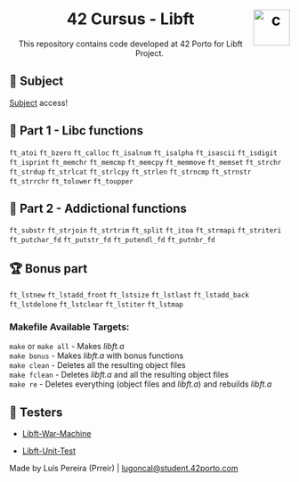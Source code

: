 <h1 align="center">42 Cursus - Libft <img src="https://imgur.com/MbpYAc0.png" alt="c" align="right" width="65" height="65"/></h1>
<p align="center">This repository contains code developed at 42 Porto for Libft Project.</p>
<h2 align="left"> 📄 Subject </h2>
<a href="https://github.com/Prreir/Libft_42/blob/main/Extra/Subject.pdf" >Subject</a> access!

<h2 align="left">🥇 Part 1 - Libc functions</h2>

`ft_atoi` `ft_bzero` `ft_calloc` `ft_isalnum` `ft_isalpha` `ft_isascii` `ft_isdigit` `ft_isprint` `ft_memchr` `ft_memcmp` `ft_memcpy` `ft_memmove` `ft_memset` `ft_strchr` `ft_strdup` `ft_strlcat` `ft_strlcpy` `ft_strlen` `ft_strncmp` `ft_strnstr` `ft_strrchr` `ft_tolower` `ft_toupper`

<h2 align="left">🥈 Part 2 - Addictional functions</h2>

`ft_substr` `ft_strjoin` `ft_strtrim` `ft_split` `ft_itoa` `ft_strmapi` `ft_striteri` `ft_putchar_fd` `ft_putstr_fd` `ft_putendl_fd` `ft_putnbr_fd`

<h2 align="left">🏆 Bonus part</h2>

`ft_lstnew` `ft_lstadd_front` `ft_lstsize` `ft_lstlast` `ft_lstadd_back` `ft_lstdelone` `ft_lstclear` `ft_lstiter` `ft_lstmap`

### Makefile Available Targets:
`make` or `make all` - Makes _libft.a_  
`make bonus` - Makes _libft.a_ with bonus functions  
`make clean` - Deletes all the resulting object files  
`make fclean` - Deletes _libft.a_ and all the resulting object files  
`make re` - Deletes everything (object files and _libft.a_) and rebuilds _libft.a_

<h2 align="left">📝 Testers</h2>

- [Libft-War-Machine](https://github.com/y3ll0w42/libft-war-machine)

- [Libft-Unit-Test](https://github.com/alelievr/libft-unit-test) 

Made by Luís Pereira (Prreir) | lugoncal@student.42porto.com
